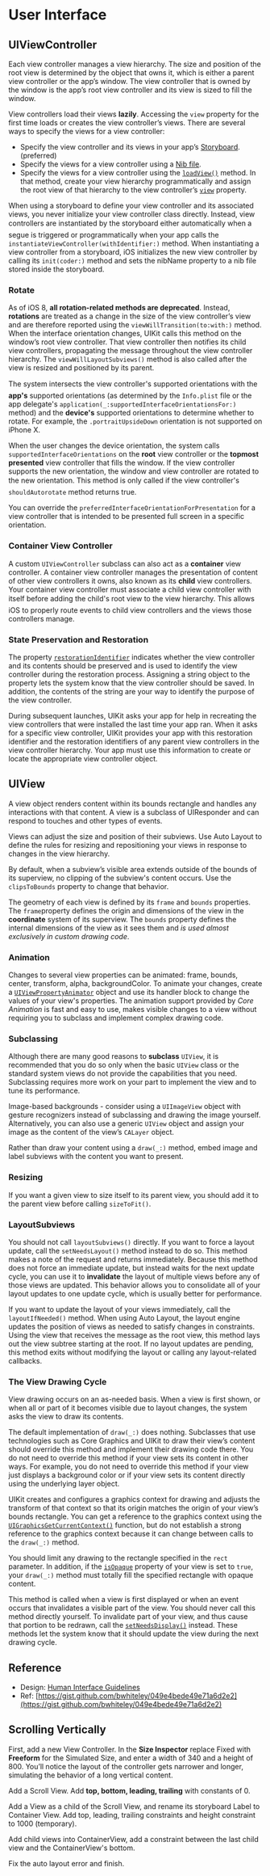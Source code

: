 # User Interface

## UIViewController

Each view controller manages a view hierarchy. The size and position of the root view is determined by the object that owns it, which is either a parent view controller or the app’s window. The view controller that is owned by the window is the app’s root view controller and its view is sized to fill the window.

View controllers load their views **lazily**. Accessing the `view` property for the first time loads or creates the view controller’s views. There are several ways to specify the views for a view controller:

* Specify the view controller and its views in your app’s [Storyboard](https://developer.apple.com/library/archive/documentation/General/Conceptual/Devpedia-CocoaApp/Storyboard.html#//apple_ref/doc/uid/TP40009071-CH99). \(preferred\)
* Specify the views for a view controller using a [Nib file](https://developer.apple.com/library/archive/documentation/General/Conceptual/DevPedia-CocoaCore/NibFile.html#//apple_ref/doc/uid/TP40008195-CH34).
* Specify the views for a view controller using the [`loadView()`](https://developer.apple.com/documentation/uikit/uiviewcontroller/1621454-loadview) method. In that method, create your view hierarchy programmatically and assign the root view of that hierarchy to the view controller’s [`view`](https://developer.apple.com/documentation/uikit/uiviewcontroller/1621460-view) property.

When using a storyboard to define your view controller and its associated views, you never initialize your view controller class directly. Instead, view controllers are instantiated by the storyboard either automatically when a segue is triggered or programmatically when your app calls the `instantiateViewController(withIdentifier:)` method. When instantiating a view controller from a storyboard, iOS initializes the new view controller by calling its `init(coder:)` method and sets the nibName property to a nib file stored inside the storyboard.

### Rotate

As of iOS 8, **all rotation-related methods are deprecated**. Instead, **rotations** are treated as a change in the size of the view controller’s view and are therefore reported using the `viewWillTransition(to:with:)` method. When the interface orientation changes, UIKit calls this method on the window’s root view controller. That view controller then notifies its child view controllers, propagating the message throughout the view controller hierarchy. The `viewWillLayoutSubviews()` method is also called after the view is resized and positioned by its parent.

The system intersects the view controller's supported orientations with the **app's** supported orientations \(as determined by the `Info.plist` file or the app delegate's `application(_:supportedInterfaceOrientationsFor:)` method\) and the **device's** supported orientations to determine whether to rotate. For example, the `.portraitUpsideDown` orientation is not supported on iPhone X.

When the user changes the device orientation, the system calls `supportedInterfaceOrientations` on the **root** view controller or the **topmost presented** view controller that fills the window. If the view controller supports the new orientation, the window and view controller are rotated to the new orientation. This method is only called if the view controller's `shouldAutorotate` method returns true.

You can override the `preferredInterfaceOrientationForPresentation` for a view controller that is intended to be presented full screen in a specific orientation.

### Container View Controller

A custom `UIViewController` subclass can also act as a **container** view controller. A container view controller manages the presentation of content of other view controllers it owns, also known as its **child** view controllers. Your container view controller must associate a child view controller with itself before adding the child's root view to the view hierarchy. This allows iOS to properly route events to child view controllers and the views those controllers manage. 

### **State Preservation and Restoration**

The property [`restorationIdentifier`](https://developer.apple.com/documentation/uikit/uiviewcontroller/1621499-restorationidentifier) indicates whether the view controller and its contents should be preserved and is used to identify the view controller during the restoration process. Assigning a string object to the property lets the system know that the view controller should be saved. In addition, the contents of the string are your way to identify the purpose of the view controller.

During subsequent launches, UIKit asks your app for help in recreating the view controllers that were installed the last time your app ran. When it asks for a specific view controller, UIKit provides your app with this restoration identifier and the restoration identifiers of any parent view controllers in the view controller hierarchy. Your app must use this information to create or locate the appropriate view controller object.

## UIView

A view object renders content within its bounds rectangle and handles any interactions with that content. A view is a subclass of UIResponder and can respond to touches and other types of events.

Views can adjust the size and position of their subviews. Use Auto Layout to define the rules for resizing and repositioning your views in response to changes in the view hierarchy.

By default, when a subview’s visible area extends outside of the bounds of its superview, no clipping of the subview's content occurs. Use the `clipsToBounds` property to change that behavior.

The geometry of each view is defined by its `frame` and `bounds` properties. The `frame`property defines the origin and dimensions of the view in the **coordinate** system of its superview. The `bounds` property defines the internal dimensions of the view as it sees them and _is used almost exclusively in custom drawing code_.

### Animation

Changes to several view properties can be animated: frame, bounds, center, transform, alpha, backgroundColor. To animate your changes, create a [`UIViewPropertyAnimator`](https://developer.apple.com/documentation/uikit/uiviewpropertyanimator) object and use its handler block to change the values of your view's properties. The animation support provided by _Core Animation_ is fast and easy to use, makes visible changes to a view without requiring you to subclass and implement complex drawing code. 

### Subclassing

Although there are many good reasons to **subclass** `UIView`, it is recommended that you do so only when the basic `UIView` class or the standard system views do not provide the capabilities that you need. Subclassing requires more work on your part to implement the view and to tune its performance.

Image-based backgrounds - consider using a `UIImageView` object with gesture recognizers instead of subclassing and drawing the image yourself. Alternatively, you can also use a generic `UIView` object and assign your image as the content of the view’s `CALayer` object.

Rather than draw your content using a `draw(_:)` method, embed image and label subviews with the content you want to present.

### Resizing

If you want a given view to size itself to its parent view, you should add it to the parent view before calling `sizeToFit()`.

### LayoutSubviews

You should not call `layoutSubviews()` directly. If you want to force a layout update, call the `setNeedsLayout()` method instead to do so. This method makes a note of the request and returns immediately. Because this method does not force an immediate update, but instead waits for the next update cycle, you can use it to **invalidate** the layout of multiple views before any of those views are updated. This behavior allows you to consolidate all of your layout updates to one update cycle, which is usually better for performance.

 If you want to update the layout of your views immediately, call the `layoutIfNeeded()` method. When using Auto Layout, the layout engine updates the position of views as needed to satisfy changes in constraints. Using the view that receives the message as the root view, this method lays out the view subtree starting at the root. If no layout updates are pending, this method exits without modifying the layout or calling any layout-related callbacks.

### The View Drawing Cycle

View drawing occurs on an as-needed basis. When a view is first shown, or when all or part of it becomes visible due to layout changes, the system asks the view to draw its contents.

The default implementation of `draw(_:)` does nothing. Subclasses that use technologies such as Core Graphics and UIKit to draw their view’s content should override this method and implement their drawing code there. You do not need to override this method if your view sets its content in other ways. For example, you do not need to override this method if your view just displays a background color or if your view sets its content directly using the underlying layer object.

UIKit creates and configures a graphics context for drawing and adjusts the transform of that context so that its origin matches the origin of your view’s bounds rectangle. You can get a reference to the graphics context using the [`UIGraphicsGetCurrentContext()`](https://developer.apple.com/documentation/uikit/1623918-uigraphicsgetcurrentcontext) function, but do not establish a strong reference to the graphics context because it can change between calls to the `draw(_:)` method.

You should limit any drawing to the rectangle specified in the `rect` parameter. In addition, if the [`isOpaque`](https://developer.apple.com/documentation/uikit/uiview/1622622-isopaque) property of your view is set to `true`, your `draw(_:)` method must totally fill the specified rectangle with opaque content.

This method is called when a view is first displayed or when an event occurs that invalidates a visible part of the view. You should never call this method directly yourself. To invalidate part of your view, and thus cause that portion to be redrawn, call the [`setNeedsDisplay()`](https://developer.apple.com/documentation/uikit/uiview/1622437-setneedsdisplay) instead. These methods let the system know that it should update the view during the next drawing cycle.

## Reference

* Design: [Human Interface Guidelines](https://developer.apple.com/design/human-interface-guidelines/)
* Ref: [https://gist.github.com/bwhiteley/049e4bede49e71a6d2e2](https://gist.github.com/bwhiteley/049e4bede49e71a6d2e2)

## Scrolling Vertically

First, add a new View Controller. In the **Size Inspector** replace Fixed with **Freeform** for the Simulated Size, and enter a width of 340 and a height of 800. You’ll notice the layout of the controller gets narrower and longer, simulating the behavior of a long vertical content.

Add a Scroll View. Add **top, bottom, leading, trailing** with constants of 0.

Add a View as a child of the Scroll View, and rename its storyboard Label to Container View. Add top, leading, trailing constraints and height constraint to 1000 \(temporary\).

Add child views into ContainerView, add a constraint between the last child view and the ContainerView's bottom.

Fix the auto layout error and finish.

